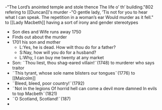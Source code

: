 -"The Lord’s anointed temple and stole thence The life o’ th’ building."802 refering to [[Duncan]]'s murder
-"O gentle lady, ’Tis not for you to hear what I can speak. The repetition in a woman’s ear Would murder as it fell." to [[Lady Macbeth]] having a sort of irony and gender stereotypes
 - Son dies and Wife runs away 1750
 - Finds out about the murder
 - 1701 his son and mother
	 - L:Yes, he is dead. How wilt thou do for a father?
	 - S:Nay, how will you do for a husband?
	 - L:Why, I can buy me twenty at any market
 - Son: ¨Thou liest, thou shag-eared villain!¨(1748) to murderer who says traitor
 - ¨This tyrant, whose sole name blisters our tongues¨(1776) to [[Malcolm]]
 - ¨Bleed, bleed, poor country!¨(1792)
 - ¨Not in the legions Of horrid hell can come a devil more damned In evils to top Macbeth¨(1821)
 - ¨O Scotland, Scotland!¨(187)
 - 

<!--stackedit_data:
eyJoaXN0b3J5IjpbMTA4Mjk0NjUwMywxMzczMzMyMjY0LDE3Nz
g1OTExMDIsLTMzNDg3MTMwMl19
-->
